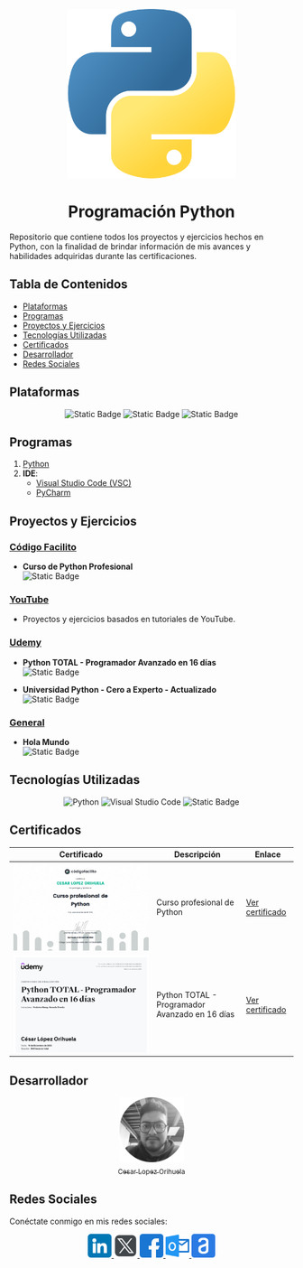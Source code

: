 <!-- Imagen de Python centrada -->
<p align="center">
  <img src="./img/python.png" width="300">
</p>

<!-- Título de README -->
<h1 align="center" id="python">Programación Python</h1>

<!-- Descripción de README -->

Repositorio que contiene todos los proyectos y ejercicios hechos en Python, con la finalidad de brindar información de mis avances y habilidades adquiridas durante las certificaciones.

## Tabla de Contenidos

- [Plataformas](#plataformas)
- [Programas](#programas)
- [Proyectos y Ejercicios](#proyectos-y-ejercicios)
- [Tecnologías Utilizadas](#tecnologías-utilizadas)
- [Certificados](#certificados)
- [Desarrollador](#desarrollador)
- [Redes Sociales](#redes-sociales)

## Plataformas

<section align="center">

![Static Badge](https://img.shields.io/badge/PLATAFORMA-Udemy-purple)
![Static Badge](https://img.shields.io/badge/PLATAFORMA-CodigoFacilito-green)
![Static Badge](https://img.shields.io/badge/PLATAFORMA-YouTube-red)

</section>

## Programas

1. [Python](https://www.python.org/)
2. **IDE**:
   - [Visual Studio Code (VSC)](https://code.visualstudio.com/)
   - [PyCharm](https://www.jetbrains.com/es-es/pycharm/download/?section=windows)

## Proyectos y Ejercicios

### [Código Facilito](./CodigoFacilito/)

- **Curso de Python Profesional**  
  ![Static Badge](https://img.shields.io/badge/ESTATUS-Terminado-green)

### [YouTube](./YouTube/)

- Proyectos y ejercicios basados en tutoriales de YouTube.

### [Udemy](./Udemy/)

- **Python TOTAL - Programador Avanzado en 16 días**  
  ![Static Badge](https://img.shields.io/badge/ESTATUS-Terminado-green)

- **Universidad Python - Cero a Experto - Actualizado**  
  ![Static Badge](https://img.shields.io/badge/ESTATUS-Proceso-yellow)

### [General](./general/)

- **Hola Mundo**  
  ![Static Badge](https://img.shields.io/badge/ESTATUS-Terminado-green)

## Tecnologías Utilizadas

<section align="center">

![Python](https://img.shields.io/badge/Python-3.12-yellow?logo=python&logoColor=white)
![Visual Studio Code](https://img.shields.io/badge/IDE-VSCode-blue?logo=visual-studio-code&logoColor=white)
![Static Badge](https://img.shields.io/badge/IDE-PYCHARM-greey)

</section>

## Certificados

| Certificado                                                            | Descripción                                    | Enlace                                                                                          |
| ---------------------------------------------------------------------- | ---------------------------------------------- | ----------------------------------------------------------------------------------------------- |
| ![Curso Profesional de Python](./img/cfpython.png)                     | Curso profesional de Python                    | [Ver certificado](https://codigofacilito.com/certificates/bc9d270a-efaf-4666-9017-5723b8c4022b) |
| ![Python TOTAL - Programador Avanzado en 16 días](./img/u16python.png) | Python TOTAL - Programador Avanzado en 16 días | [Ver certificado](https://www.udemy.com/certificate/UC-b4706151-9b4f-4809-89a7-eadc686231b1/)   |

## Desarrollador

<section align="center">

[<img src="./img/chinicuil.png" width=115><br><sub>Cesar Lopez Orihuela</sub>](https://github.com/Chinicuil87)

</section>

## Redes Sociales

Conéctate conmigo en mis redes sociales:

<section align="center">

<a href="https://www.linkedin.com/in/cesar-lopez-orihuela-796b82271/">
<img src="./img/linkedin.png" alt="icono linkdin" style="width:42px;height:42px;">
</a>
<a href="https://twitter.com/Cesar_22_">
<img src="./img/logotipos.png" alt="icono x" style="width:42px;height:42px;">
</a>
<a href="https://www.facebook.com/23.Cesar">
<img src="./img/facebook.png" alt="icono facebook" style="width:42px;height:42px;">
</a>
<!--
<a href="https://clopez.info/">
<img src="./img/cv.png" alt="icono mi pagina" style="width:42px;height:42px;">
</a>
-->
<a href="mailto:clopezorihuela@hotmail.com">
<img src="./img/panorama.png" alt="icono correo electronico" style="width:42px;height:42px;">
</a>
<a href="https://app.aluracursos.com/user/clopezorihuela">
<img src="./img/alura.png" alt="icono alura" style="width:42px;height:42px;">
</a>

</section>
